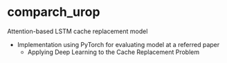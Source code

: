 # comparch_urop
Attention-based LSTM cache replacement model
- Implementation using PyTorch for evaluating model at a referred paper
  - Applying Deep Learning to the Cache Replacement Problem
